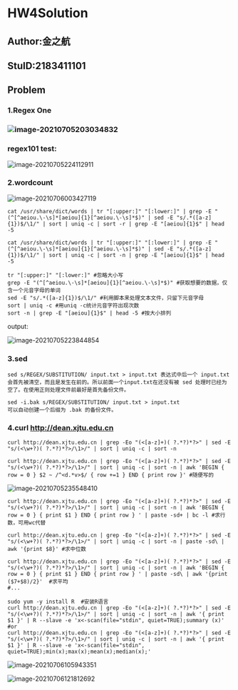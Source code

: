 # HW4Solution

## Author:金之航

## StuID:2183411101



## Problem

### 1.Regex One

### ![image-20210705203034832](C:\Users\jin0805\AppData\Roaming\Typora\typora-user-images\image-20210705203034832.png)

### regex101 test:

![image-20210705224112911](C:\Users\jin0805\AppData\Roaming\Typora\typora-user-images\image-20210705224112911.png)



### 2.wordcount

![image-20210706003427119](C:\Users\jin0805\AppData\Roaming\Typora\typora-user-images\image-20210706003427119.png)

```shell
cat /usr/share/dict/words | tr "[:upper:]" "[:lower:]" | grep -E "(^[^aeiou.\-\s]*[aeiou]{1}[^aeiou.\-\s]*$)" | sed -E "s/.*([a-z]{1})$/\1/" | sort | uniq -c | sort -r | grep -E "[aeiou]{1}$" | head -5

cat /usr/share/dict/words | tr "[:upper:]" "[:lower:]" | grep -E "(^[^aeiou.\-\s]*[aeiou]{1}[^aeiou.\-\s]*$)" | sed -E "s/.*([a-z]{1})$/\1/" | sort | uniq -c | sort -n | grep -E "[aeiou]{1}$" | head -5

tr "[:upper:]" "[:lower:]" #忽略大小写
grep -E "(^[^aeiou.\-\s]*[aeiou]{1}[^aeiou.\-\s]*$)" #获取想要的数据，仅含一个元音字母的单词
sed -E "s/.*([a-z]{1})$/\1/" #利用脚本来处理文本文件，只留下元音字母
sort | uniq -c #用uniq -c统计元音字符出现次数
sort -n | grep -E "[aeiou]{1}$" | head -5 #按大小排列
```

output:

![image-20210705223844854](C:\Users\jin0805\AppData\Roaming\Typora\typora-user-images\image-20210705223844854.png)



### 3.sed

```shell
sed s/REGEX/SUBSTITUTION/ input.txt > input.txt 表达式中后一个 input.txt会首先被清空，而且是发生在前的。所以前面一个input.txt在还没有被 sed 处理时已经为空了。在使用正则处理文件前最好是首先备份文件。

sed -i.bak s/REGEX/SUBSTITUTION/ input.txt > input.txt
可以自动创建一个后缀为 .bak 的备份文件。
```



### 4.curl  http://dean.xjtu.edu.cn

```shell
curl http://dean.xjtu.edu.cn | grep -Eo "(<[a-z]+)( ?.*?)*?>" | sed -E "s/(<\w+?)( ?.*?)*?>/\1>/" | sort | uniq -c | sort -n

curl http://dean.xjtu.edu.cn | grep -Eo "(<[a-z]+)( ?.*?)*?>" | sed -E "s/(<\w+?)( ?.*?)*?>/\1>/" | sort | uniq -c | sort -n | awk 'BEGIN { row = 0 } $2 ~ /^<d.*v>$/ { row +=1 } END { print row }' #随便写的
```

![image-20210705235548410](C:\Users\jin0805\AppData\Roaming\Typora\typora-user-images\image-20210705235548410.png)

```shell
curl http://dean.xjtu.edu.cn | grep -Eo "(<[a-z]+)( ?.*?)*?>" | sed -E "s/(<\w+?)( ?.*?)*?>/\1>/" | sort | uniq -c | sort -n | awk 'BEGIN { row = 0 } { print $1 } END { print row } ' | paste -sd+ | bc -l #求行数，可用wc代替

curl http://dean.xjtu.edu.cn | grep -Eo "(<[a-z]+)( ?.*?)*?>" | sed -E "s/(<\w+?)( ?.*?)*?>/\1>/" | sort | uniq -c | sort -n | paste -sd\ |  awk '{print $8}' #求中位数

curl http://dean.xjtu.edu.cn | grep -Eo "(<[a-z]+)( ?.*?)*?>" | sed -E "s/(<\w+?)( ?.*?)*?>/\1>/" | sort | uniq -c | sort -n | awk 'BEGIN { row = 0 } { print $1 } END { print row } ' | paste -sd\ | awk '{print ($7+$8)/2}'  #求平均
#...

sudo yum -y install R  #安装R语言
curl http://dean.xjtu.edu.cn | grep -Eo "(<[a-z]+)( ?.*?)*?>" | sed -E "s/(<\w+?)( ?.*?)*?>/\1>/" | sort | uniq -c | sort -n | awk '{ print $1 }' | R --slave -e 'x<-scan(file="stdin", quiet=TRUE);summary (x)'
#or
curl http://dean.xjtu.edu.cn | grep -Eo "(<[a-z]+)( ?.*?)*?>" | sed -E "s/(<\w+?)( ?.*?)*?>/\1>/" | sort | uniq -c | sort -n | awk '{ print $1 }' | R --slave -e 'x<-scan(file="stdin", quiet=TRUE);min(x);max(x);mean(x);median(x);'
```

![image-20210706105943351](C:\Users\jin0805\AppData\Roaming\Typora\typora-user-images\image-20210706105943351.png)

![image-20210706121812692](C:\Users\jin0805\AppData\Roaming\Typora\typora-user-images\image-20210706121812692.png)